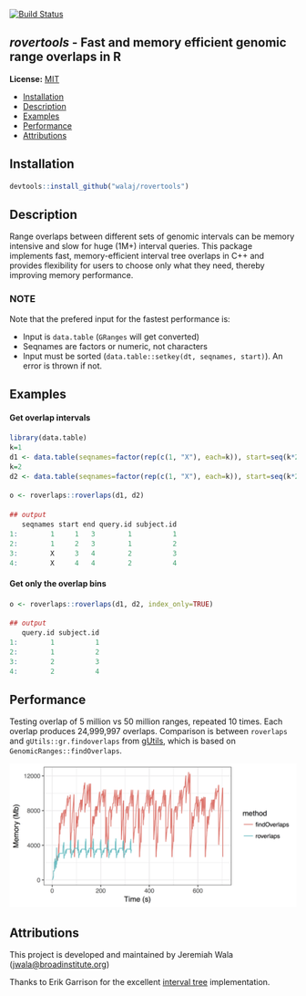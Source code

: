 [![Build Status](https://travis-ci.org/walaj/roverlaps.svg?branch=master)](https://travis-ci.org/walaj/roverlaps)

## *rovertools* - Fast and memory efficient genomic range overlaps in R

**License:** [MIT][license]

  * [Installation](#installation)
  * [Description](#description)
  * [Examples](#examples)
  * [Performance](#performance)
  * [Attributions](#attributions)

Installation
------------
```R
devtools::install_github("walaj/rovertools")
```

Description
-----------
Range overlaps between different sets of genomic intervals
	     can be memory intensive and slow for huge (1M+) interval queries.
	     This package implements fast, memory-efficient interval tree overlaps in C++
	     and provides flexibility for users to choose only what they need,
	     thereby improving memory performance.

### NOTE
Note that the prefered input for the fastest performance is:
* Input is ``data.table`` (``GRanges`` will get converted)
* Seqnames are factors or numeric, not characters
* Input must be sorted (``data.table::setkey(dt, seqnames, start)``). An error is thrown if not.

Examples
--------
#### Get overlap intervals

```R
library(data.table)
k=1
d1 <- data.table(seqnames=factor(rep(c(1, "X"), each=k)), start=seq(k*2), end=seq(k*2)+2)
k=2
d2 <- data.table(seqnames=factor(rep(c(1, "X"), each=k)), start=seq(k*2), end=seq(k*2)+2)

o <- roverlaps::roverlaps(d1, d2)

## output
   seqnames start end query.id subject.id
1:        1     1   3        1          1 
2:        1     2   3        1          2
3:        X     3   4        2          3
4:        X     4   4        2          4
```

#### Get only the overlap bins
```R
o <- roverlaps::roverlaps(d1, d2, index_only=TRUE) 

## output
   query.id subject.id
1:        1          1 
2:        1          2
3:        2          3
4:        2          4
```

Performance
-----------

Testing overlap of 5 million vs 50 million ranges, repeated 10 times. Each 
overlap produces 24,999,997 overlaps. Comparison is between ``roverlaps`` and ``gUtils::gr.findoverlaps`` from
[gUtils][gUtils], which
is based on ``GenomicRanges::findOverlaps``.

<img src="https://github.com/walaj/roverlaps/blob/master/memgraph.both.png"
width=600/>

Attributions
------------

This project is developed and maintained by Jeremiah Wala (jwala@broadinstitute.org)

Thanks to Erik Garrison for the excellent [interval tree][tree] implementation.

[license]: https://github.com/walaj/rovertools/blob/master/LICENSE
[gUtils]: https://github.com/mskilab/gUtils
[tree]: https://github.com/ekg/intervaltree

